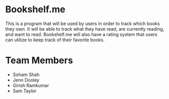 # Bookshelf.me
This is a program that will be used by users in order to track which books they own. It will be able to track what they have read, are currently reading, and want to read. Bookshelf.me will also have a rating system that users can utilize to keep track of their favorite books.


# Team Members
- Soham Shah
-	Jenn Dooley
-	Girish Ramkumar
-	Sam Taylor

